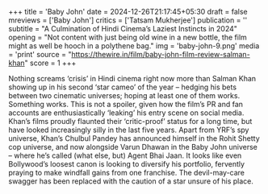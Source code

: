 +++
title = 'Baby John'
date = 2024-12-26T21:17:45+05:30
draft = false
mreviews = ['Baby John']
critics = ['Tatsam Mukherjee']
publication = ''
subtitle = "A Culmination of Hindi Cinema’s Laziest Instincts in 2024"
opening = "Not content with just being old wine in a new bottle, the film might as well be hooch in a polythene bag."
img = 'baby-john-9.png'
media = 'print'
source = "https://thewire.in/film/baby-john-film-review-salman-khan"
score = 1
+++

Nothing screams ‘crisis’ in Hindi cinema right now more than Salman Khan showing up in his second ‘star cameo’ of the year – hedging his bets between two cinematic universes; hoping at least one of them works. Something works. This is not a spoiler, given how the film’s PR and fan accounts are enthusiastically ‘leaking’ his entry scene on social media. Khan’s films proudly flaunted their ‘critic-proof’ status for a long time, but have looked increasingly silly in the last five years. Apart from YRF’s spy universe, Khan’s Chulbul Pandey has announced himself in the Rohit Shetty cop universe, and now alongside Varun Dhawan in the Baby John universe – where he’s called (what else, but) Agent Bhai Jaan. It looks like even Bollywood’s loosest canon is looking to diversify his portfolio, fervently praying to make windfall gains from one franchise. The devil-may-care swagger has been replaced with the caution of a star unsure of his place.
